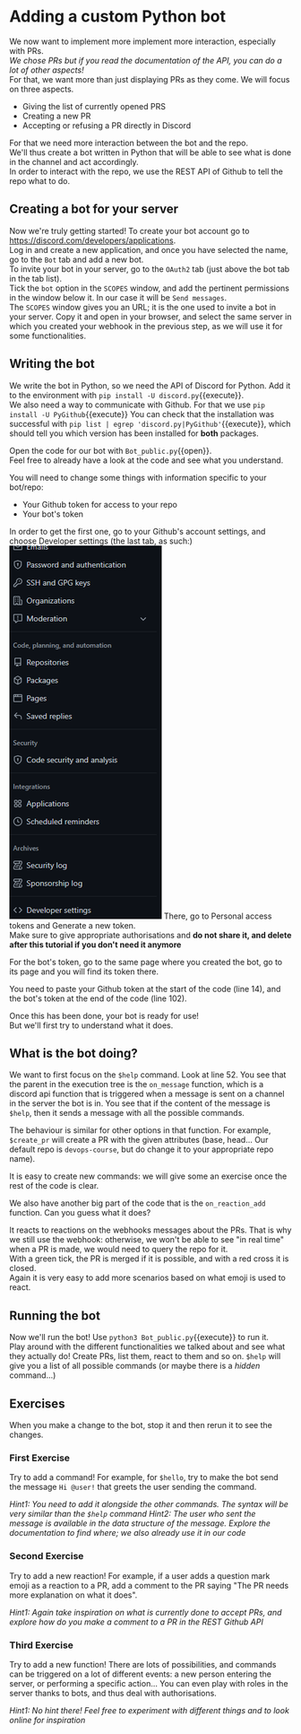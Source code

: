 # Adding a custom Python bot

We now want to implement more implement more interaction, especially with PRs.  
*We chose PRs but if you read the documentation of the API, you can do a lot of other aspects!*  
For that, we want more than just displaying PRs as they come. We will focus on three aspects.
- Giving the list of currently opened PRS  
- Creating a new PR  
- Accepting or refusing a PR directly in Discord

For that we need more interaction between the bot and the repo.  
We'll thus create a bot written in Python that will be able to see what is done in the channel and act accordingly.  
In order to interact with the repo, we use the REST API of Github to tell the repo what to do.

## Creating a bot for your server

Now we're truly getting started! To create your bot account go to https://discord.com/developers/applications.  
Log in and create a new application, and once you have selected the name, go to the `Bot` tab and add a new bot.  
To invite your bot in your server, go to the `OAuth2` tab (just above the bot tab in the tab list).  
Tick the `bot` option in the `SCOPES` window, and add the pertinent permissions in the window below it. In our case it will be `Send messages`.  
The `SCOPES` window gives you an URL; it is the one used to invite a bot in your server. Copy it and open in your browser, and select the same server in which you created your webhook in the previous step, as we will use it for some functionalities.  

## Writing the bot

We write the bot in Python, so we need the API of Discord for Python. Add it to the environment with `pip install -U discord.py`{{execute}}.  
We also need a way to communicate with Github. For that we use `pip install -U PyGithub`{{execute}}
You can check that the installation was successful with `pip list | egrep 'discord.py|PyGithub'`{{execute}}, which should tell you which version has been installed for **both** packages.  

Open the code for our bot with `Bot_public.py`{{open}}.  
Feel free to already have a look at the code and see what you understand.  

You will need to change some things with information specific to your bot/repo:
- Your Github token for access to your repo
- Your bot's token

In order to get the first one, go to your Github's account settings, and choose Developer settings (the last tab, as such:)
![gitkey](./assets/ghkey.png)
There, go to Personal access tokens and Generate a new token.  
Make sure to give appropriate authorisations and **do not share it, and delete after this tutorial if you don't need it anymore**

For the bot's token, go to the same page where you created the bot, go to its page and you will find its token there.

You need to paste your Github token at the start of the code (line 14), and the bot's token at the end of the code (line 102).

Once this has been done, your bot is ready for use!  
But we'll first try to understand what it does.

## What is the bot doing?

We want to first focus on the `$help` command. Look at line 52. You see that the parent in the execution tree is the `on_message` function, which is a discord api function that is triggered when a message is sent on a channel in the server the bot is in. You see that if the content of the message is `$help`, then it sends a message with all the possible commands.

The behaviour is similar for other options in that function. For example, `$create_pr` will create a PR with the given attributes (base, head... Our default repo is `devops-course`, but do change it to your appropriate repo name).

It is easy to create new commands: we will give some an exercise once the rest of the code is clear.

We also have another big part of the code that is the `on_reaction_add` function. Can you guess what it does?

It reacts to reactions on the webhooks messages about the PRs. That is why we still use the webhook: otherwise, we won't be able to see "in real time" when a PR is made, we would need to query the repo for it.  
With a green tick, the PR is merged if it is possible, and with a red cross it is closed.  
Again it is very easy to add more scenarios based on what emoji is used to react.

## Running the bot

Now we'll run the bot! Use `python3 Bot_public.py`{{execute}} to run it.  
Play around with the different functionalities we talked about and see what they actually do! Create PRs, list them, react to them and so on. `$help` will give you a list of all possible commands (or maybe there is a *hidden* command...)

## Exercises

When you make a change to the bot, stop it and then rerun it to see the changes.

### First Exercise

Try to add a command! For example, for `$hello`, try to make the bot send the message `Hi @user!` that greets the user sending the command.

*Hint1: You need to add it alongside the other commands. The syntax will be very similar than the `$help` command*
*Hint2: The user who sent the message is available in the data structure of the message. Explore the documentation to find where; we also already use it in our code*  

### Second Exercise

Try to add a new reaction! For example, if a user adds a question mark emoji as a reaction to a PR, add a comment to the PR saying "The PR needs more explanation on what it does".

*Hint1: Again take inspiration on what is currently done to accept PRs, and explore how do you make a comment to a PR in the REST Github API*

### Third Exercise

Try to add a new function! There are lots of possibilities, and commands can be triggered on a lot of different events: a new person entering the server, or performing a specific action... You can even play with roles in the server thanks to bots, and thus deal with authorisations.

*Hint1: No hint there! Feel free to experiment with different things and to look online for inspiration*
